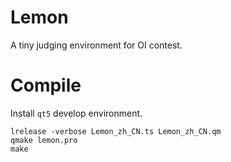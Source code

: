 # Lemon
A tiny judging environment for OI contest.

# Compile
Install `qt5` develop environment.

```shell
lrelease -verbose Lemon_zh_CN.ts Lemon_zh_CN.qm
qmake lemon.pro
make
```

